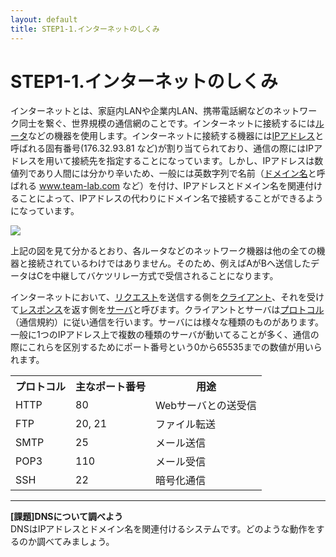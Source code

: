```yaml
---
layout: default
title: STEP1-1.インターネットのしくみ
---
```

# STEP1-1.インターネットのしくみ

インターネットとは、家庭内LANや企業内LAN、携帯電話網などのネットワーク同士を繋ぐ、世界規模の通信網のことです。インターネットに接続するには[ルータ](http://e-words.jp/w/E383ABE383BCE382BF.html)などの機器を使用します。インターネットに接続する機器には[IPアドレス](http://e-words.jp/w/IPE382A2E38389E383ACE382B9.html)と呼ばれる固有番号(176.32.93.81 など)が割り当てられており、通信の際にはIPアドレスを用いて接続先を指定することになっています。しかし、IPアドレスは数値列であり人間には分かり辛いため、一般には英数字列で名前（[ドメイン名](http://e-words.jp/w/E38389E383A1E382A4E383B3E5908D.html)と呼ばれる www.team-lab.com など）を付け、IPアドレスとドメイン名を関連付けることによって、IPアドレスの代わりにドメイン名で接続することができるようになっています。

![](../images/1_1_1.png)

上記の図を見て分かるとおり、各ルータなどのネットワーク機器は他の全ての機器と接続されているわけではありません。そのため、例えばAがBへ送信したデータはCを中継してバケツリレー方式で受信されることになります。

インターネットにおいて、[リクエスト](http://e-words.jp/w/E383AAE382AFE382A8E382B9E38388.html)を送信する側を[クライアント](http://e-words.jp/w/%E3%82%AF%E3%83%A9%E3%82%A4%E3%82%A2%E3%83%B3%E3%83%88.html)、それを受けて[レスポンス](http://e-words.jp/w/E383ACE382B9E3839DE383B3E382B9.html)を返す側を[サーバ](http://e-words.jp/w/%E3%82%B5%E3%83%BC%E3%83%90.html)と呼びます。クライアントとサーバは[プロトコル](http://e-words.jp/w/%E3%83%97%E3%83%AD%E3%83%88%E3%82%B3%E3%83%AB.html)（通信規約）に従い通信を行います。サーバには様々な種類のものがあります。一般に1つのIPアドレス上で複数の種類のサーバが動いてることが多く、通信の際にこれらを区別するためにポート番号という0から65535までの数値が用いられます。

<table>
<tr><th>プロトコル</th><th>主なポート番号</th><th>用途</th></tr>
<tr><td>HTTP</td><td>80</td><td>Webサーバとの送受信</td></tr>
<tr><td>FTP</td><td>20, 21</td><td>ファイル転送</td></tr>
<tr><td>SMTP</td><td>25</td><td>メール送信</td></tr>
<tr><td>POP3</td><td>110</td><td>メール受信</td></tr>
<tr><td>SSH</td><td>22</td><td>暗号化通信</td></tr>
</table>

***

**[課題]DNSについて調べよう**  
DNSはIPアドレスとドメイン名を関連付けるシステムです。どのような動作をするのか調べてみましょう。